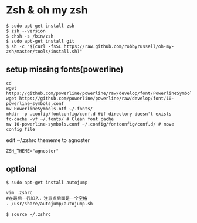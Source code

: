 # Zsh & oh my zsh

```shell
$ sudo apt-get install zsh
$ zsh --version
$ chsh -s /bin/zsh
$ sudo apt-get install git
$ sh -c "$(curl -fsSL https://raw.github.com/robbyrussell/oh-my-zsh/master/tools/install.sh)"

```

## setup missing fonts(powerline)
```shell
cd
wget https://github.com/powerline/powerline/raw/develop/font/PowerlineSymbols.otf
wget https://github.com/powerline/powerline/raw/develop/font/10-powerline-symbols.conf
mv PowerlineSymbols.otf ~/.fonts/
mkdir -p .config/fontconfig/conf.d #if directory doesn't exists
fc-cache -vf ~/.fonts/ # Clean font cache
mv 10-powerline-symbols.conf ~/.config/fontconfig/conf.d/ # move config file

```


edit ~/.zshrc  thememe to agnoster

```txt
ZSH_THEME="agnoster"
```


## optional

```shell
$ sudo apt-get install autojump
```

```txt
vim .zshrc
#在最后一行加入，注意点后面是一个空格
. /usr/share/autojump/autojump.sh
```

```shell
$ source ~/.zshrc
```